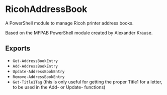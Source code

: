 # RicohAddressBook

A PowerShell module to manage Ricoh printer address books.

Based on the MFPAB PowerShell module created by Alexander Krause.

## Exports
* `Get-AddressBookEntry`
* `Add-AddressBookEntry`
* `Update-AddressBookEntry`
* `Remove-AddressBookEntry`
* `Get-Title1Tag` (this is only useful for getting the proper Title1 for a letter, to be used in the Add- or Update- functions)
